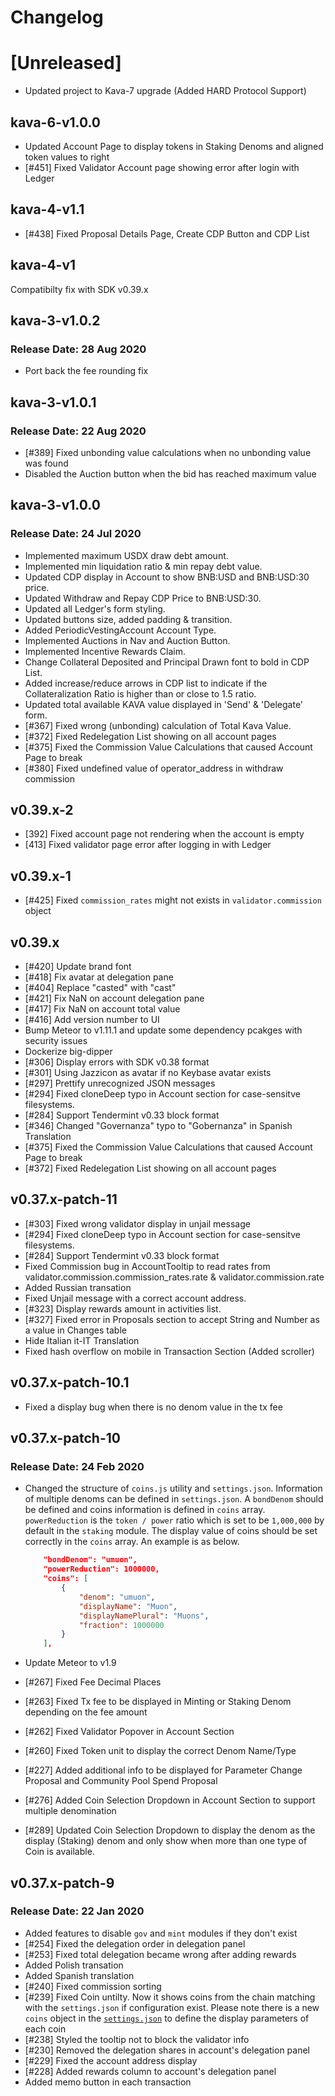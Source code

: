 # Changelog

# [Unreleased]
* Updated project to Kava-7 upgrade (Added HARD Protocol Support)

## kava-6-v1.0.0

* Updated Account Page to display tokens in Staking Denoms and aligned token values to right 
* [#451] Fixed Validator Account page showing error after login with Ledger 
## kava-4-v1.1

* [#438] Fixed Proposal Details Page, Create CDP Button and CDP List

## kava-4-v1

Compatibilty fix with SDK v0.39.x

## kava-3-v1.0.2

### Release Date: 28 Aug 2020

* Port back the fee rounding fix

## kava-3-v1.0.1

### Release Date: 22 Aug 2020

* [#389] Fixed unbonding value calculations when no unbonding value was found
* Disabled the Auction button when the bid has reached maximum value

## kava-3-v1.0.0

### Release Date: 24 Jul 2020

* Implemented maximum USDX draw debt amount.
* Implemented min liquidation ratio & min repay debt value.
* Updated CDP display in Account to show BNB:USD and BNB:USD:30 price.
* Updated Withdraw and Repay CDP Price to BNB:USD:30.
* Updated all Ledger's form styling.
* Updated buttons size, added padding & transition.
* Added PeriodicVestingAccount Account Type.
* Implemented Auctions in Nav and Auction Button.
* Implemented Incentive Rewards Claim.
* Change Collateral Deposited and Principal Drawn font to bold in CDP List.
* Added increase/reduce arrows in CDP list to indicate if the Collateralization Ratio is higher than or close to 1.5 ratio.
* Updated total available KAVA value displayed in 'Send' & 'Delegate' form.
* [#367] Fixed wrong (unbonding) calculation of Total Kava Value.
* [#372] Fixed Redelegation List showing on all account pages
* [#375] Fixed the Commission Value Calculations that caused Account Page to break
* [#380] Fixed undefined value of operator_address in withdraw commission

## v0.39.x-2

* [392] Fixed account page not rendering when the account is empty
* [413] Fixed validator page error after logging in with Ledger

## v0.39.x-1

* [#425] Fixed `commission_rates` might not exists in `validator.commission` object

## v0.39.x

* [#420] Update brand font
* [#418] Fix avatar at delegation pane
* [#404] Replace "casted" with "cast"
* [#421] Fix NaN on account delegation pane
* [#417] Fix NaN on account total value
* [#416] Add version number to UI
* Bump Meteor to v1.11.1 and update some dependency pcakges with security issues
* Dockerize big-dipper
* [#306] Display errors with SDK v0.38 format
* [#301] Using Jazzicon as avatar if no Keybase avatar exists
* [#297] Prettify unrecognized JSON messages
* [#294] Fixed cloneDeep typo in Account section for case-sensitve filesystems.
* [#284] Support Tendermint v0.33 block format
* [#346] Changed "Governanza" typo to "Gobernanza" in Spanish Translation
* [#375] Fixed the Commission Value Calculations that caused Account Page to break
* [#372] Fixed Redelegation List showing on all account pages

## v0.37.x-patch-11

* [#303] Fixed wrong validator display in unjail message
* [#294] Fixed cloneDeep typo in Account section for case-sensitve filesystems.
* [#284] Support Tendermint v0.33 block format
* Fixed Commission bug in AccountTooltip to read rates from validator.commission.commission_rates.rate & validator.commission.rate
* Added Russian transation
* Fixed Unjail message with a correct account address.
* [#323] Display rewards amount in activities list.
* [#327] Fixed error in Proposals section to accept String and Number as a value in Changes table
* Hide Italian it-IT Translation
* Fixed hash overflow on mobile in Transaction Section (Added scroller)

## v0.37.x-patch-10.1

* Fixed a display bug when there is no denom value in the tx fee

## v0.37.x-patch-10

### Release Date: 24 Feb 2020

* Changed the structure of `coins.js` utility and `settings.json`. Information of multiple denoms can be defined in `settings.json`. A `bondDenom` should be defined and coins information is defined in `coins` array. `powerReduction` is the `token / power` ratio which is set to be `1,000,000` by default in the `staking` module. The display value of coins should be set correctly in the `coins` array. An example is as below.

    ```json
        "bondDenom": "umuon",
        "powerReduction": 1000000,
        "coins": [
            {
                "denom": "umuon",
                "displayName": "Muon",
                "displayNamePlural": "Muons",
                "fraction": 1000000
            }
        ],
    ```

* Update Meteor to v1.9
* [#267] Fixed Fee Decimal Places
* [#263] Fixed Tx fee to be displayed in Minting or Staking Denom depending on the fee amount
* [#262] Fixed Validator Popover in Account Section
* [#260] Fixed Token unit to display the correct Denom Name/Type  
* [#227] Added additional info to be displayed for Parameter Change Proposal and Community Pool Spend Proposal
* [#276] Added Coin Selection Dropdown in Account Section to support multiple denomination
* [#289] Updated Coin Selection Dropdown to display the denom as the display (Staking) denom and only show when more than one type of Coin is available.

## v0.37.x-patch-9

### Release Date: 22 Jan 2020

* Added features to disable `gov` and `mint` modules if they don't exist
* [#254] Fixed the delegation order in delegation panel
* [#253] Fixed total delegation became wrong after adding rewards
* Added Polish transation
* Added Spanish translation
* [#240] Fixed commission sorting
* [#239] Fixed Coin untilty. Now it shows coins from the chain matching with the `settings.json` if configuration exist. Please note there is a new `coins` object in the [`settings.json`](https://github.com/forbole/big_dipper/blob/master/default_settings.json#L17) to define the display parameters of each coin
* [#238] Styled the tooltip not to block the validator info
* [#230] Removed the delegation shares in account's delegation panel
* [#229] Fixed the account address display
* [#228] Added rewards column to account's delegation panel
* Added memo button in each transaction
